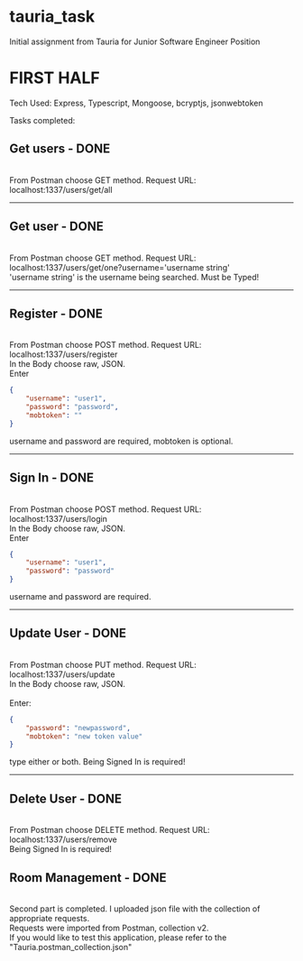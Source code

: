 # tauria_task

Initial assignment from Tauria for Junior Software Engineer Position

# FIRST HALF

Tech Used: Express, Typescript, Mongoose, bcryptjs, jsonwebtoken

Tasks completed:

## Get users - DONE

<br/> From Postman choose GET method. Request URL: localhost:1337/users/get/all

---

## Get user - DONE

<br/>From Postman choose GET method. Request URL: localhost:1337/users/get/one?username='username string' <br/> 'username string' is the username being searched. Must be Typed!

---

## Register - DONE

<br/>From Postman choose POST method. Request URL: localhost:1337/users/register <br/> In the Body choose raw, JSON. <br/> Enter

```json
{
    "username": "user1",
    "password": "password",
    "mobtoken": ""
}
```

username and password are required, mobtoken is optional. <br/>

---

## Sign In - DONE

<br/>From Postman choose POST method. Request URL: localhost:1337/users/login <br/> In the Body choose raw, JSON. <br/> Enter

```json
{
    "username": "user1",
    "password": "password"
}
```

username and password are required.

---

## Update User - DONE

<br/> From Postman choose PUT method. Request URL: localhost:1337/users/update <br/> In the Body choose raw, JSON. <br/> <br/> Enter:

```json
{
    "password": "newpassword",
    "mobtoken": "new token value"
}
```

type either or both. Being Signed In is required!

---

## Delete User - DONE

<br/> From Postman choose DELETE method. Request URL: localhost:1337/users/remove <br/> Being Signed In is required!

## Room Management - DONE

<br/> Second part is completed. I uploaded json file with the collection of appropriate requests. <br/> Requests were imported from Postman, collection v2. <br/> If you would like to test this
application, please refer to the "Tauria.postman_collection.json"
